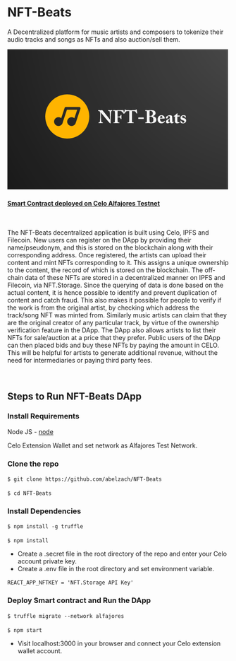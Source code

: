 # NFT-Beats
A Decentralized platform for music artists and composers to tokenize their audio tracks and songs as NFTs and also auction/sell them.

![logo](/src/logo.png?raw=true)


#### [Smart Contract deployed on Celo Alfajores Testnet](https://alfajores-blockscout.celo-testnet.org/address/0x33d5C607a561a40756590b4a11dCC7fBfF235018)

<br/>

The NFT-Beats decentralized application is built using Celo, IPFS and Filecoin. New users can register on the DApp by providing their name/pseudonym, and this is stored on the blockchain along with their corresponding address. Once registered, the artists can upload their content and mint NFTs corresponding to it. This assigns a unique ownership to the content, the record of which is stored on the blockchain. The off-chain data of these NFTs are stored in a decentralized manner on IPFS and Filecoin, via NFT.Storage. Since the querying of data is done based on the actual content, it is hence possible to identify and prevent duplication of content and catch fraud. This also makes it possible for people to verify if the work is from the original artist, by checking which address the track/song NFT was minted from. Similarly music artists can claim that they are the original creator of any particular track, by virtue of the ownership verification feature in the DApp. The DApp also allows artists to list their NFTs for sale/auction at a price that they prefer. Public users of the DApp can then placed bids and buy these NFTs by paying the amount in CELO. This will be helpful for artists to generate additional revenue, without the need for intermediaries or paying third party fees. 

<br/>

## Steps to Run NFT-Beats DApp

### Install Requirements

Node JS - [node](https://nodejs.org/en/download/)

Celo Extension Wallet and set network as Alfajores Test Network.

### Clone the repo

```
$ git clone https://github.com/abelzach/NFT-Beats

$ cd NFT-Beats
```

### Install Dependencies

```
$ npm install -g truffle

$ npm install
```

- Create a .secret file in the root directory of the repo and enter your Celo account private key.
- Create a .env file in the root directory and set environment variable.

```
REACT_APP_NFTKEY = 'NFT.Storage API Key'
```

### Deploy Smart contract and Run the DApp

```
$ truffle migrate --network alfajores

$ npm start
```

- Visit localhost:3000 in your browser and connect your Celo extension wallet account.
